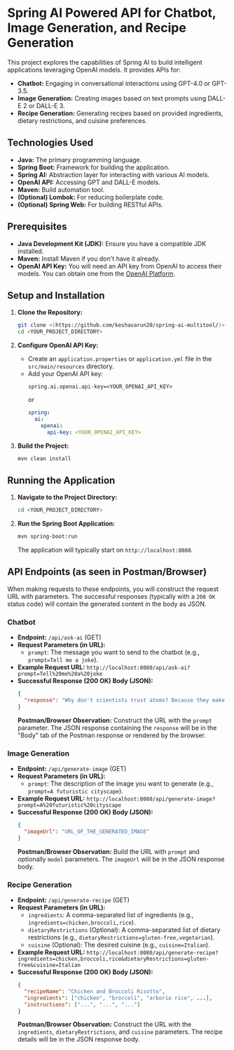 # Spring AI Powered API for Chatbot, Image Generation, and Recipe Generation

This project explores the capabilities of Spring AI to build intelligent applications leveraging OpenAI models. It provides APIs for:

* **Chatbot:** Engaging in conversational interactions using GPT-4.0 or GPT-3.5.
* **Image Generation:** Creating images based on text prompts using DALL-E 2 or DALL-E 3.
* **Recipe Generation:** Generating recipes based on provided ingredients, dietary restrictions, and cuisine preferences.

## Technologies Used

* **Java:** The primary programming language.
* **Spring Boot:** Framework for building the application.
* **Spring AI:** Abstraction layer for interacting with various AI models.
* **OpenAI API:** Accessing GPT and DALL-E models.
* **Maven:** Build automation tool.
* **(Optional) Lombok:** For reducing boilerplate code.
* **(Optional) Spring Web:** For building RESTful APIs.

## Prerequisites

* **Java Development Kit (JDK):** Ensure you have a compatible JDK installed.
* **Maven:** Install Maven if you don't have it already.
* **OpenAI API Key:** You will need an API key from OpenAI to access their models. You can obtain one from the [OpenAI Platform](https://platform.openai.com/).

## Setup and Installation

1.  **Clone the Repository:**
    ```bash
    git clone <(https://github.com/keshavarun20/spring-ai-multitool/)>
    cd <YOUR_PROJECT_DIRECTORY>
    ```

2.  **Configure OpenAI API Key:**
    * Create an `application.properties` or `application.yml` file in the `src/main/resources` directory.
    * Add your OpenAI API key:
        ```properties
        spring.ai.openai.api-key=<YOUR_OPENAI_API_KEY>
        ```
        or
        ```yaml
        spring:
          ai:
            openai:
              api-key: <YOUR_OPENAI_API_KEY>
        ```

3.  **Build the Project:**
    ```bash
    mvn clean install
    ```

## Running the Application

1.  **Navigate to the Project Directory:**
    ```bash
    cd <YOUR_PROJECT_DIRECTORY>
    ```

2.  **Run the Spring Boot Application:**
    ```bash
    mvn spring-boot:run
    ```
    The application will typically start on `http://localhost:8080`.

## API Endpoints (as seen in Postman/Browser)

When making requests to these endpoints, you will construct the request URL with parameters. The successful responses (typically with a `200 OK` status code) will contain the generated content in the body as JSON.

### Chatbot

* **Endpoint:** `/api/ask-ai` (GET)
* **Request Parameters (in URL):**
    * `prompt`: The message you want to send to the chatbot (e.g., `prompt=Tell me a joke`).
* **Example Request URL:** `http://localhost:8080/api/ask-ai?prompt=Tell%20me%20a%20joke`
* **Successful Response (200 OK) Body (JSON):**
    ```json
    {
      "response": "Why don't scientists trust atoms? Because they make up everything!"
    }
    ```
    **Postman/Browser Observation:** Construct the URL with the `prompt` parameter. The JSON response containing the `response` will be in the "Body" tab of the Postman response or rendered by the browser.

### Image Generation

* **Endpoint:** `/api/generate-image` (GET)
* **Request Parameters (in URL):**
    * `prompt`: The description of the image you want to generate (e.g., `prompt=A futuristic cityscape`).
* **Example Request URL:** `http://localhost:8080/api/generate-image?prompt=A%20futuristic%20cityscape`
* **Successful Response (200 OK) Body (JSON):**
    ```json
    {
      "imageUrl": "URL_OF_THE_GENERATED_IMAGE"
    }
    ```
    **Postman/Browser Observation:** Build the URL with `prompt` and optionally `model` parameters. The `imageUrl` will be in the JSON response body.

### Recipe Generation

* **Endpoint:** `/api/generate-recipe` (GET)
* **Request Parameters (in URL):**
    * `ingredients`: A comma-separated list of ingredients (e.g., `ingredients=chicken,broccoli,rice`).
    * `dietaryRestrictions` (Optional): A comma-separated list of dietary restrictions (e.g., `dietaryRestrictions=gluten-free,vegetarian`).
    * `cuisine` (Optional): The desired cuisine (e.g., `cuisine=Italian`).
* **Example Request URL:** `http://localhost:8080/api/generate-recipe?ingredients=chicken,broccoli,rice&dietaryRestrictions=gluten-free&cuisine=Italian`
* **Successful Response (200 OK) Body (JSON):**
    ```json
    {
      "recipeName": "Chicken and Broccoli Risotto",
      "ingredients": ["chicken", "broccoli", "arborio rice", ...],
      "instructions": ["...", "...", "..."]
    }
    ```
    **Postman/Browser Observation:** Construct the URL with the `ingredients`, `dietaryRestrictions`, and `cuisine` parameters. The recipe details will be in the JSON response body.
